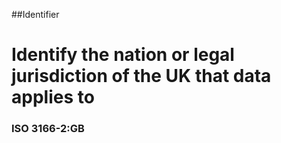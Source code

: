 ##Identifier
# Identify the nation or legal jurisdiction of the UK that data applies to
### ISO 3166-2:GB


